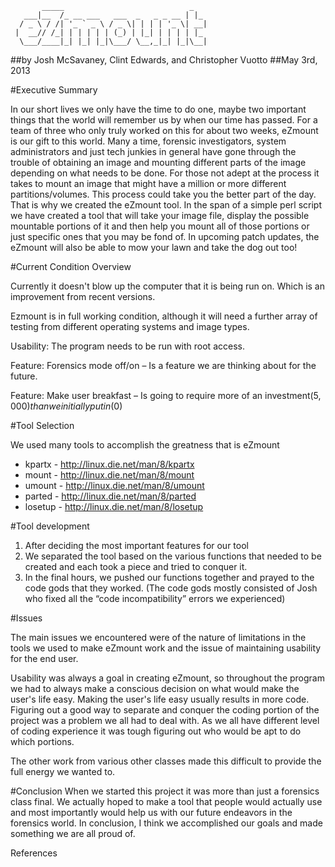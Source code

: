            _____                            _ 
       ___|__  /_ __ ___   ___  _   _ _ __ | |_ 
      / _ \ / /| '_ ` _ \ / _ \| | | | '_ \| __|
     |  __// /_| | | | | | (_) | |_| | | | | |_ 
      \___/____|_| |_| |_|\___/ \__,_|_| |_|\__|
                                            
                                                                                                                                            
##by Josh McSavaney, Clint Edwards, and Christopher Vuotto
##May 3rd, 2013











#Executive Summary

In our short lives we only have the time to do one, maybe two important things that the world will remember us by when our time has passed. For a team of three who only truly worked on this for about two weeks, eZmount is our gift to this world. 
Many a time, forensic investigators, system administrators and just tech junkies in general have gone through the trouble of obtaining an image and mounting different parts of the image depending on what needs to be done. For those not adept at the process it takes to mount an image that might have a million or more different partitions/volumes. This process could take you the better part of the day. 
That is why we created the eZmount tool. In the span of a simple perl script we have created a tool that will take your image file, display the possible mountable portions of it and then help you mount all of those portions or just specific ones that you may be fond of. In upcoming patch updates, the eZmount will also be able to mow your lawn and take the dog out too!






#Current Condition Overview

Currently it doesn't blow up the computer that it is being run on. Which is an improvement from recent versions. 

Ezmount is in full working condition, although it will need a further array of testing from different operating systems and image types. 

Usability: The program needs to be run with root access. 

Feature: Forensics mode off/on – Is a feature we are thinking about for the future.

Feature: Make user breakfast – Is going to require more of an investment($5,000) than we initially put 			in ($0)






#Tool Selection

We used many tools to accomplish the greatness that is eZmount

* kpartx - http://linux.die.net/man/8/kpartx 
* mount - http://linux.die.net/man/8/mount 
* umount - http://linux.die.net/man/8/umount 
* parted - http://linux.die.net/man/8/parted 
* losetup - http://linux.die.net/man/8/losetup 







#Tool development
1. After deciding the most important features for our tool
2. We separated the tool based on the various functions that needed to be created and each took a piece and tried to conquer it. 
3. In the final hours, we pushed our functions together and prayed to the code gods that they worked. (The code gods mostly consisted of Josh who fixed all the “code incompatibility” errors we experienced)





#Issues

The main issues we encountered were of the nature of limitations in the tools we used to make eZmount work and the issue of maintaining usability for the end user. 

Usability was always a goal in creating eZmount, so throughout the program we had to always make a conscious decision on what would make the user's life easy. Making the user's life easy usually results in more code. 
Figuring out a good way to separate and conquer the coding portion of the project was a problem we all had to deal with. As we all have different level of coding experience it was tough figuring out who would be apt to do which portions.  

The other work from various other classes made this difficult to provide the full energy we wanted to. 






#Conclusion
When we started this project it was more than just a forensics class final. We actually hoped to make a tool that people would actually use and most importantly would help us with our future endeavors in the forensics world. In conclusion, I think we accomplished our goals and made something we are all proud of. 




References
